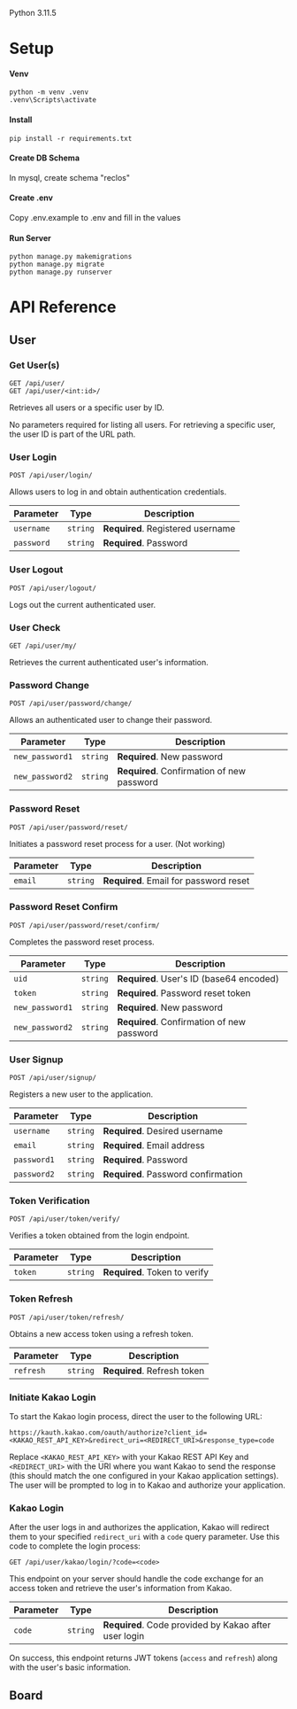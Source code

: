 Python 3.11.5

# Setup

#### Venv
```
python -m venv .venv
.venv\Scripts\activate
```

#### Install
```
pip install -r requirements.txt
```

#### Create DB Schema
In mysql, create schema "reclos"

#### Create .env
Copy .env.example to .env and fill in the values

#### Run Server
```
python manage.py makemigrations
python manage.py migrate
python manage.py runserver
```

# API Reference

## User

### Get User(s)

```http
GET /api/user/
GET /api/user/<int:id>/
```

Retrieves all users or a specific user by ID.

No parameters required for listing all users. For retrieving a specific user, the user ID is part of the URL path.

### User Login

```http
POST /api/user/login/
```

Allows users to log in and obtain authentication credentials.

| Parameter  | Type     | Description                      |
|------------|----------|----------------------------------|
| `username` | `string` | **Required**. Registered username |
| `password` | `string` | **Required**. Password           |

### User Logout

```http
POST /api/user/logout/
```

Logs out the current authenticated user.

### User Check

```http
GET /api/user/my/
```

Retrieves the current authenticated user's information.

### Password Change

```http
POST /api/user/password/change/
```

Allows an authenticated user to change their password.

| Parameter       | Type     | Description                        |
|-----------------|----------|------------------------------------|
| `new_password1` | `string` | **Required**. New password         |
| `new_password2` | `string` | **Required**. Confirmation of new password |

### Password Reset

```http
POST /api/user/password/reset/
```

Initiates a password reset process for a user. (Not working)

| Parameter  | Type     | Description                           |
|------------|----------|---------------------------------------|
| `email`    | `string` | **Required**. Email for password reset |

### Password Reset Confirm

```http
POST /api/user/password/reset/confirm/
```

Completes the password reset process.

| Parameter        | Type     | Description                          |
|------------------|----------|--------------------------------------|
| `uid`            | `string` | **Required**. User's ID (base64 encoded) |
| `token`          | `string` | **Required**. Password reset token   |
| `new_password1`  | `string` | **Required**. New password           |
| `new_password2`  | `string` | **Required**. Confirmation of new password |

### User Signup

```http
POST /api/user/signup/
```

Registers a new user to the application.

| Parameter   | Type     | Description                    |
|-------------|----------|--------------------------------|
| `username`  | `string` | **Required**. Desired username |
| `email`     | `string` | **Required**. Email address    |
| `password1` | `string` | **Required**. Password         |
| `password2` | `string` | **Required**. Password confirmation |

### Token Verification

```http
POST /api/user/token/verify/
```

Verifies a token obtained from the login endpoint.

| Parameter | Type     | Description                  |
|-----------|----------|------------------------------|
| `token`   | `string` | **Required**. Token to verify |

### Token Refresh

```http
POST /api/user/token/refresh/
```

Obtains a new access token using a refresh token.

| Parameter | Type     | Description                    |
|-----------|----------|--------------------------------|
| `refresh` | `string` | **Required**. Refresh token    |


### Initiate Kakao Login

To start the Kakao login process, direct the user to the following URL:

```url
https://kauth.kakao.com/oauth/authorize?client_id=<KAKAO_REST_API_KEY>&redirect_uri=<REDIRECT_URI>&response_type=code
```

Replace `<KAKAO_REST_API_KEY>` with your Kakao REST API Key and `<REDIRECT_URI>` with the URI where you want Kakao to send the response (this should match the one configured in your Kakao application settings). The user will be prompted to log in to Kakao and authorize your application.

### Kakao Login

After the user logs in and authorizes the application, Kakao will redirect them to your specified `redirect_uri` with a `code` query parameter. Use this code to complete the login process:

```http
GET /api/user/kakao/login/?code=<code>
```

This endpoint on your server should handle the code exchange for an access token and retrieve the user's information from Kakao.

| Parameter | Type     | Description                                  |
|-----------|----------|----------------------------------------------|
| `code`    | `string` | **Required**. Code provided by Kakao after user login |

On success, this endpoint returns JWT tokens (`access` and `refresh`) along with the user's basic information.



## Board
